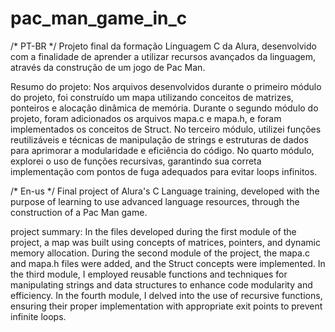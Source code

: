 # pac_man_game_in_c
/* PT-BR */
Projeto final da formação Linguagem C da Alura, desenvolvido com a finalidade de aprender a utilizar recursos avançados da linguagem, através da construção de um jogo de Pac Man.

Resumo do projeto:
Nos arquivos desenvolvidos durante o primeiro módulo do projeto, foi construído um mapa utilizando conceitos de matrizes, ponteiros e alocação dinâmica de memória.
Durante o segundo módulo do projeto, foram adicionados os arquivos mapa.c e mapa.h, e foram implementados os conceitos de Struct.
No terceiro módulo, utilizei funções reutilizáveis e técnicas de manipulação de strings e estruturas de dados para aprimorar a modularidade e eficiência do código.
No quarto módulo, explorei o uso de funções recursivas, garantindo sua correta implementação com pontos de fuga adequados para evitar loops infinitos.


/* En-us */
Final project of Alura's C Language training, developed with the purpose of learning to use advanced language resources, through the construction of a Pac Man game.

project summary:
In the files developed during the first module of the project, a map was built using concepts of matrices, pointers, and dynamic memory allocation.
During the second module of the project, the mapa.c and mapa.h files were added, and the Struct concepts were implemented.
In the third module, I employed reusable functions and techniques for manipulating strings and data structures to enhance code modularity and efficiency.
In the fourth module, I delved into the use of recursive functions, ensuring their proper implementation with appropriate exit points to prevent infinite loops.
